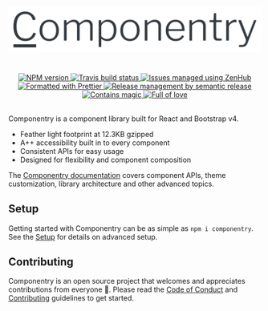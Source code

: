 <div align="center">
  <img src="./demo/media/Componentry.png" width="650" alt="Componentry" />
</div>

<h1></h1>

<div align="center">
  <a href="https://www.npmjs.com/package/componentry">
    <img src="https://img.shields.io/npm/v/componentry.svg" alt="NPM version">
  </a>
  <a href="https://travis-ci.org/crystal-ball/componentry">
    <img src="https://travis-ci.org/crystal-ball/componentry.svg?branch=master" alt="Travis build status">
  </a>
  <a href="https://github.com/crystal-ball/componentry#zenhub">
    <img src="https://img.shields.io/badge/Shipping_faster_with-ZenHub-5e60ba.svg" alt="Issues managed using ZenHub"/>
  </a>
  <a href="https://prettier.io/">
    <img src="https://img.shields.io/badge/styled_with-prettier-ff69b4.svg" alt="Formatted with Prettier">
  </a>
  <a href="https://semantic-release.gitbook.io/semantic-release">
    <img src="https://img.shields.io/badge/%20%20%F0%9F%93%A6%F0%9F%9A%80-semantic--release-e10079.svg" alt="Release management by semantic release">
  </a>

  <br/>
  <a href="https://github.com/crystal-ball">
    <img src="https://img.shields.io/badge/%F0%9F%94%AE%E2%9C%A8-contains_magic-D831D7.svg" alt="Contains magic"/>
  </a>
  <a href="https://github.com/crystal-ball/crystal-ball.github.io">
    <img src="https://img.shields.io/badge/%F0%9F%92%96%F0%9F%8C%88-full_of_love-F5499E.svg" alt="Full of love"/>
  </a>
</div>

<br/>

Componentry is a component library built for React and Bootstrap v4.

- Feather light footprint at 12.3KB gzipped
- A++ accessibility built in to every component
- Consistent APIs for easy usage
- Designed for flexibility and component composition

The [Componentry documentation][documentation] covers component APIs, theme
customization, library architecture and other advanced topics.

## Setup

Getting started with Componentry can be as simple as `npm i componentry`. See
the [Setup][setup] for details on advanced setup.

## Contributing

Componentry is an open source project that welcomes and appreciates
contributions from everyone 🎉. Please read the [Code of Conduct][coc] and
[Contributing][] guidelines to get started.

<!-- Links -->

[documentation]: https://crystal-ball.github.io/componentry/
[setup]: https://crystal-ball.github.io/componentry/setup
[coc]: ./CODE_OF_CONDUCT.md
[contributing]: ./.github/CONTRIBUTING.md
